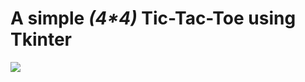 # A simple _(4*4)_ Tic-Tac-Toe using Tkinter
![](https://github.com/shazx06/Tic-Tac-Toe/blob/main/game.png)
